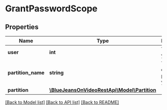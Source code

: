 # GrantPasswordScope

## Properties
Name | Type | Description | Notes
------------ | ------------- | ------------- | -------------
**user** | **int** | The ID of your user. | [optional] 
**partition_name** | **string** | The name of the partition you are on. | [optional] 
**partition** | [**\BlueJeansOnVideoRestApi\Model\Partition**](Partition.md) |  | [optional] 

[[Back to Model list]](../README.md#documentation-for-models) [[Back to API list]](../README.md#documentation-for-api-endpoints) [[Back to README]](../README.md)


